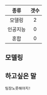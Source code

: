 |   종류  |  갯수  |
| :---:  | :---: |
|  모델링  |   2  |
| 인공지능 |  0   |
|  혼합  |   0   | 
## 모델링


## 하고싶은 말

```
팀장노릇해야지!
```
